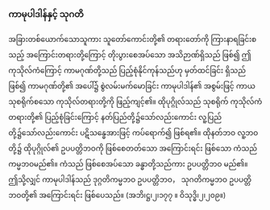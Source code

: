 ### ကာမုပါဒါန်နှင့် သုဂတိ

အခြားတစ်ယောက်သောသူကား သူတော်ကောင်းတို့၏ တရားတော်ကို ကြားနာရခြင်းစသည့် အကြောင်းတရားတို့ကြောင့် တိုးပွားစေအပ်သော အသိဉာဏ်ရှိသည် ဖြစ်၍ ဤကုသိုလ်ကံကြောင့် ကာမဂုဏ်တို့သည် ပြည့်စုံနိုင်ကုန်သည်ဟု မှတ်ထင်ခြင်း ရှိသည်ဖြစ်၍ ကာမဂုဏ်တို့၏ အပေါ်၌ စွဲလမ်းမက်မောခြင်း ကာမုပါဒါန်၏ အစွမ်းဖြင့် ကာယသုစရိုက်စသော ကုသိုလ်တရားတို့ကို ဖြည့်ကျင့်၏။ 
ထိုပုဂ္ဂိုလ်သည် သုစရိုက် ကုသိုလ်ကံ တရားတို့၏ ပြည့်စုံခြင်းကြောင့် နတ်ပြည်တို့၌သော်လည်းကောင်း လူ့ပြည်တို့၌သော်လည်းကောင်း ပဋိသန္ဓေအားဖြင့် ကပ်ရောက်၍ ဖြစ်ရ၏။ 
ထိုနတ်ဘဝ လူ့ဘဝတို့၌ ထိုပုဂ္ဂိုလ်၏ ဥပပတ္တိဘဝကို ဖြစ်စေတတ်သော အကြောင်းရင်း ဖြစ်သော ကံသည် ကမ္မဘဝမည်၏။ 
ကံသည် ဖြစ်စေအပ်သော ခန္ဓာတို့သည်ကား ဥပပတ္တိဘဝ မည်၏။ 
ဤသို့လျှင် ကာမုပါဒါန်သည် ဒုဂ္ဂတိကမ္မဘဝ ဥပပတ္တိဘဝ， သုဂတိကမ္မဘဝ ဥပပတ္တိဘဝတို့၏ အကြောင်းရင်း ဖြစ်ပေသည်။ (အဘိ၊ဋ္ဌ၊၂၊၁၇၇ ။ ဝိသုဒ္ဓိ၊၂၊၂၀၉။)
